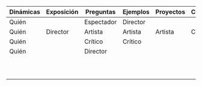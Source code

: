 
| **Dinámicas**   | **Exposición**   | **Preguntas**   | **Ejemplos**   | **Proyectos**   | **Crítica**   | **Prueba**   | **Corrección**   |
|----|----|----|----|----|----|----|----|
| Quién |  | Espectador |Director|    |    |    |    | 
| Quién | Director | Artista | Artista   | Artista | Crítico |  Artista |Director |
| Quién | | Crítico  | Crítico   |    |    | Crítico |    |
| Quién |  | Director |    |    |    |    |    |
|    |    |    |    |    |    |    |    |
|    |    |    |    |    |    |    |    |
|    |    |    |    |    |    |    |    |
|    |    |    |    |    |    |    |    |
|    |    |    |    |    |    |    |    |
|    |    |    |    |    |    |    |    |
|    |    |    |    |    |    |    |    |
|    |    |    |    |    |    |    |    |
|    |    |    |    |    |    |    |    |
|    |    |    |    |    |    |    |    |
